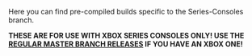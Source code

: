 Here you can find pre-compiled builds specific to the Series-Consoles branch.

**THESE ARE FOR USE WITH XBOX SERIES CONSOLES ONLY! USE THE [REGULAR MASTER BRANCH RELEASES](https://github.com/GABO1423/Mupen64Plus-Next-XboxOne/releases) IF YOU HAVE AN XBOX ONE!**
